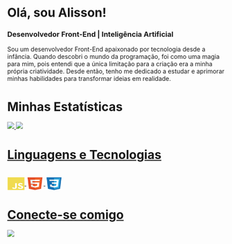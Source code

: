 # Olá, sou Alisson!

### Desenvolvedor Front-End | Inteligência Artificial
<p>
Sou um desenvolvedor Front-End apaixonado por tecnologia desde a infância. Quando descobri o mundo da programação, foi como uma magia para mim, pois entendi que a única limitação para a criação era a minha própria criatividade. Desde então, tenho me dedicado a estudar e aprimorar minhas habilidades para transformar ideias em realidade.
</p>

# Minhas Estatísticas
<div>
   <a href="https://github.com/alissonfa">
   <img height="180em" src="https://github-readme-stats.vercel.app/api?username=alissonfa&show_icons=true&theme=tokyonight&include_all_commits=true&count_private=true"/>
   <img height="180em" src="https://github-readme-stats.vercel.app/api/top-langs/?username=alissonfa&layout=compact&langs_count=6&theme=tokyonight"/>
</div>

# Linguagens e Tecnologias
<div style="display: inline_block"><br>
  <img align="center" alt="Js" height="30" width="40" src="https://raw.githubusercontent.com/devicons/devicon/master/icons/javascript/javascript-plain.svg">
  <img align="center" alt="HTML" height="30" width="40" src="https://raw.githubusercontent.com/devicons/devicon/master/icons/html5/html5-original.svg">
  <img align="center" alt="CSS" height="30" width="40" src="https://raw.githubusercontent.com/devicons/devicon/master/icons/css3/css3-original.svg">
</div>

# Conecte-se comigo
<div> 
  <a href="https://www.linkedin.com/in/alissonfa/" target="_blank" rel="external"><img src="https://img.shields.io/badge/-LinkedIn-%230077B5?style=for-the-badge&logo=linkedin&logoColor=white"></a>
</div>
